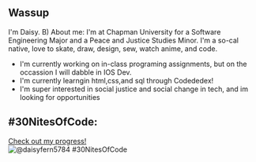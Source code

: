## Wassup  

I'm Daisy. B)
About me:
I'm at Chapman University for a Software Engineering Major and a Peace and Justice Studies Minor. 
I'm a so-cal native, love to skate, draw, design, sew, watch anime, and code. 

- I'm currently working on in-class programing assignments, but on the occassion I will dabble in IOS Dev.
- I'm currently learngin html,css,and sql through Codededex!
- I'm super interested in social justice and social change in tech, and im looking for opportunities 

## #30NitesOfCode:
  [Check out my progress!](https://www.codedex.io/@daisyfern5784/30-nites-of-code)  
  ![@daisyfern5784 #30NitesOfCode](https://www.codedex.io/api/petStatus?user=daisyfern5784)


